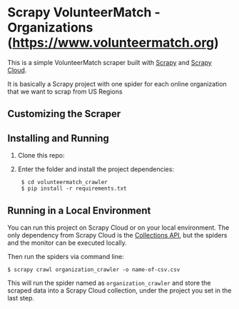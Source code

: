 Scrapy VolunteerMatch - Organizations (https://www.volunteermatch.org)
======================================================================

This is a simple VolunteerMatch scraper built with [Scrapy](https://github.com/scrapy/scrapy)
and [Scrapy Cloud](https://scrapinghub.com/scrapy-cloud).

It is basically a Scrapy project with one spider for each online organization that we want to scrap  from US Regions



## Customizing the Scraper


## Installing and Running

1. Clone this repo:


2. Enter the folder and install the project dependencies:

        $ cd volunteermatch_crawler
        $ pip install -r requirements.txt

## Running in a Local Environment

You can run this project on Scrapy Cloud or on your local environment. The only dependency
from Scrapy Cloud is the [Collections API](https://doc.scrapinghub.com/api/collections.html),
but the spiders and the monitor can be executed locally.


Then run the spiders via command line:

    $ scrapy crawl organization_crawler -o name-of-csv.csv

This will run the spider named as `organization_crawler` and store the scraped data into
a Scrapy Cloud collection, under the project you set in the last step.
